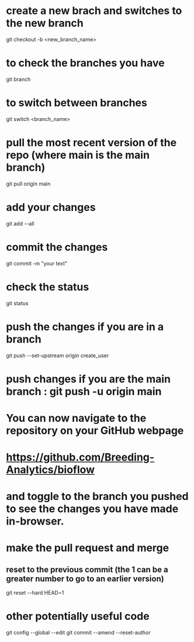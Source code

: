 # create a new brach and switches to the new branch
git checkout -b <new_branch_name>

# to check the branches you have
git branch

# to switch between branches
git switch <branch_name>

# pull the most recent version of the repo (where main is the main branch)
git pull origin main

# add your changes
git add --all

# commit the changes
git commit -m "your text"

# check the status
git status

# push the changes if you are in a branch
git push --set-upstream origin create_user
# push changes if you are the main branch : git push -u origin main


# You can now navigate to the repository on your GitHub webpage
# https://github.com/Breeding-Analytics/bioflow
# and toggle to the branch you pushed to see the changes you have made in-browser.
# make the pull request and merge

#####

## reset to the previous commit (the 1 can be a greater number to go to an earlier version)
git reset --hard HEAD~1

# other potentially useful code
git config --global --edit
git commit --amend --reset-author

